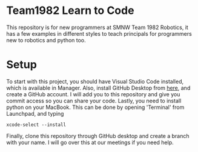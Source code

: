 # Team1982 Learn to Code
This repository is for new programmers at SMNW Team 1982 Robotics, it has a few examples in different styles to teach principals for programmers new to robotics and python too.

# Setup
To start with this project, you should have Visual Studio Code installed, which is available in Manager.
Also, install GitHub Desktop from [here](https://desktop.github.com/download/), and create a GitHub account. I will add you to this repository and give you commit access so you can share your code.
Lastly, you need to install python on your MacBook. This can be done by opening 'Terminal' from Launchpad, and typing 
```
xcode-select --install
```

Finally, clone this repository through GitHub desktop and create a branch with your name. I will go over this at our meetings if you need help.
